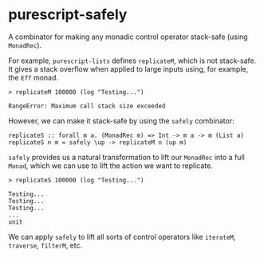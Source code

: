 # purescript-safely

A combinator for making any monadic control operator stack-safe (using `MonadRec`).

For example, `purescript-lists` defines `replicateM`, which is not stack-safe. It gives a stack overflow when applied to large inputs using, for example, the `Eff` monad.

```text
> replicateM 100000 (log "Testing...")

RangeError: Maximum call stack size exceeded
```

However, we can make it stack-safe by using the `safely` combinator:

```text
replicateS :: forall m a. (MonadRec m) => Int -> m a -> m (List a)
replicateS n m = safely \up -> replicateM n (up m)
```

`safely` provides us a natural transformation to lift our `MonadRec` into a full `Monad`, which we can use to lift the action we want to replicate.

```text
> replicateS 100000 (log "Testing...")

Testing...
Testing...
Testing...
...
unit
```

We can apply `safely` to lift all sorts of control operators like `iterateM`, `traverse`, `filterM`, etc.
